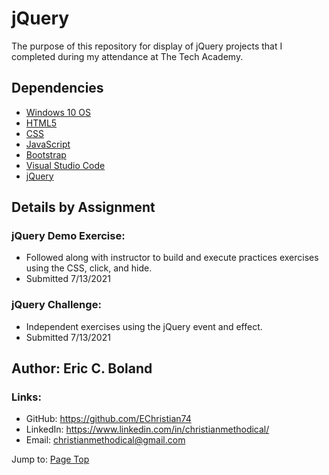 # jQuery

The purpose of this repository for display of jQuery projects that I completed during my attendance at The Tech Academy.


## Dependencies

* [Windows 10 OS](https://www.microsoft.com/en-us/software-download/)
* [HTML5](https://www.microsoft.com/en-us/p/html5-css-php-javascript/9nblggh08ltm?activetab=pivot:overviewtab)
* [CSS](https://www.microsoft.com/en-us/software-download/)
* [JavaScript](https://www.microsoft.com/en-us/software-download/)
* [Bootstrap](https://getbootstrap.com/docs/4.3/getting-started/download/)
* [Visual Studio Code](https://code.visualstudio.com/download)
* [jQuery](https://jquery.com/)


## Details by Assignment


### jQuery Demo Exercise: 

* Followed along with instructor to build and execute practices exercises using the CSS, click, and hide.
* Submitted 7/13/2021

### jQuery Challenge:  

* Independent exercises using the jQuery event and effect. 
* Submitted 7/13/2021


## Author: Eric C. Boland

### Links:

* GitHub: <https://github.com/EChristian74>
* LinkedIn: <https://www.linkedin.com/in/christianmethodical/>
* Email: <christianmethodical@gmail.com>

Jump to: [Page Top](#jQuery)




